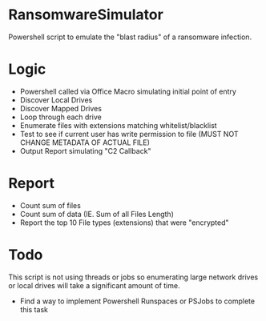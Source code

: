 # RansomwareSimulator
Powershell script to emulate the "blast radius" of a ransomware infection.


# Logic
- Powershell called via Office Macro simulating initial point of entry
- Discover Local Drives
- Discover Mapped Drives
- Loop through each drive
- Enumerate files with extensions matching whitelist/blacklist
- Test to see if current user has write permission to file (MUST NOT CHANGE METADATA OF ACTUAL FILE)
- Output Report simulating "C2 Callback"

# Report
- Count sum of files
- Count sum of data (IE. Sum of all Files Length)
- Report the top 10 File types (extensions) that were "encrypted"


# Todo
This script is not using threads or jobs so enumerating large network drives or local drives will take a significant amount of time.

- Find a way to implement Powershell Runspaces or PSJobs to complete this task
